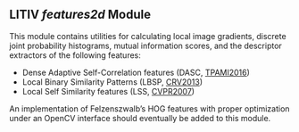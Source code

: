 LITIV *features2d* Module
-------------------------
This module contains utilities for calculating local image gradients, discrete joint probability histograms, mutual information scores, and the descriptor extractors of the following features:
* Dense Adaptive Self-Correlation features (DASC, [TPAMI2016](http://dx.doi.org/10.1109/TPAMI.2016.2615619))
* Local Binary Similarity Patterns (LBSP, [CRV2013](http://dx.doi.org/10.1109/CRV.2013.29))
* Local Self Similarity features (LSS, [CVPR2007](http://dx.doi.org/10.1109/CVPR.2007.383198))

An implementation of Felzenszwalb’s HOG features with proper optimization under an OpenCV interface should eventually be added to this module.